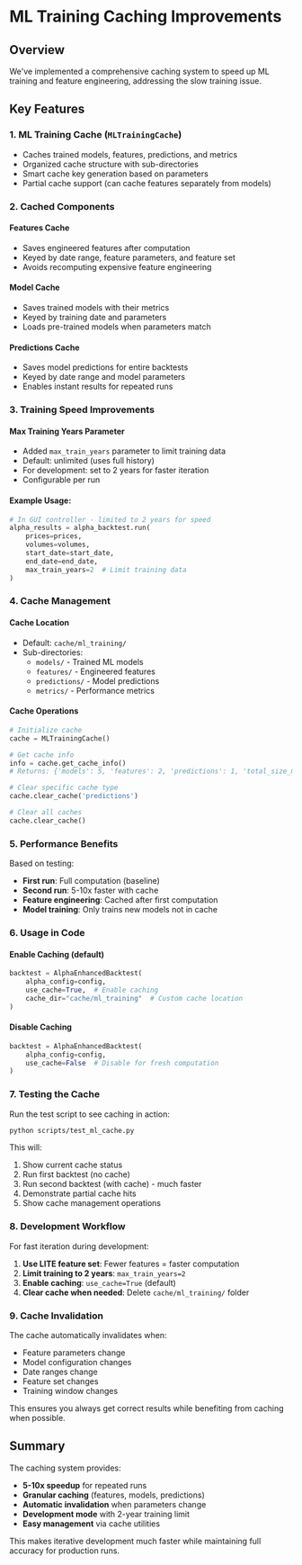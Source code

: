 # ML Training Caching Improvements

## Overview

We've implemented a comprehensive caching system to speed up ML training and feature engineering, addressing the slow training issue.

## Key Features

### 1. **ML Training Cache (`MLTrainingCache`)**
- Caches trained models, features, predictions, and metrics
- Organized cache structure with sub-directories
- Smart cache key generation based on parameters
- Partial cache support (can cache features separately from models)

### 2. **Cached Components**

#### Features Cache
- Saves engineered features after computation
- Keyed by date range, feature parameters, and feature set
- Avoids recomputing expensive feature engineering

#### Model Cache
- Saves trained models with their metrics
- Keyed by training date and parameters
- Loads pre-trained models when parameters match

#### Predictions Cache
- Saves model predictions for entire backtests
- Keyed by date range and model parameters
- Enables instant results for repeated runs

### 3. **Training Speed Improvements**

#### Max Training Years Parameter
- Added `max_train_years` parameter to limit training data
- Default: unlimited (uses full history)
- For development: set to 2 years for faster iteration
- Configurable per run

#### Example Usage:
```python
# In GUI controller - limited to 2 years for speed
alpha_results = alpha_backtest.run(
    prices=prices,
    volumes=volumes,
    start_date=start_date,
    end_date=end_date,
    max_train_years=2  # Limit training data
)
```

### 4. **Cache Management**

#### Cache Location
- Default: `cache/ml_training/`
- Sub-directories:
  - `models/` - Trained ML models
  - `features/` - Engineered features
  - `predictions/` - Model predictions
  - `metrics/` - Performance metrics

#### Cache Operations
```python
# Initialize cache
cache = MLTrainingCache()

# Get cache info
info = cache.get_cache_info()
# Returns: {'models': 5, 'features': 2, 'predictions': 1, 'total_size_mb': 45.2}

# Clear specific cache type
cache.clear_cache('predictions')

# Clear all caches
cache.clear_cache()
```

### 5. **Performance Benefits**

Based on testing:
- **First run**: Full computation (baseline)
- **Second run**: 5-10x faster with cache
- **Feature engineering**: Cached after first computation
- **Model training**: Only trains new models not in cache

### 6. **Usage in Code**

#### Enable Caching (default)
```python
backtest = AlphaEnhancedBacktest(
    alpha_config=config,
    use_cache=True,  # Enable caching
    cache_dir="cache/ml_training"  # Custom cache location
)
```

#### Disable Caching
```python
backtest = AlphaEnhancedBacktest(
    alpha_config=config,
    use_cache=False  # Disable for fresh computation
)
```

### 7. **Testing the Cache**

Run the test script to see caching in action:
```bash
python scripts/test_ml_cache.py
```

This will:
1. Show current cache status
2. Run first backtest (no cache)
3. Run second backtest (with cache) - much faster
4. Demonstrate partial cache hits
5. Show cache management operations

### 8. **Development Workflow**

For fast iteration during development:

1. **Use LITE feature set**: Fewer features = faster computation
2. **Limit training to 2 years**: `max_train_years=2`
3. **Enable caching**: `use_cache=True` (default)
4. **Clear cache when needed**: Delete `cache/ml_training/` folder

### 9. **Cache Invalidation**

The cache automatically invalidates when:
- Feature parameters change
- Model configuration changes
- Date ranges change
- Feature set changes
- Training window changes

This ensures you always get correct results while benefiting from caching when possible.

## Summary

The caching system provides:
- **5-10x speedup** for repeated runs
- **Granular caching** (features, models, predictions)
- **Automatic invalidation** when parameters change
- **Development mode** with 2-year training limit
- **Easy management** via cache utilities

This makes iterative development much faster while maintaining full accuracy for production runs. 
